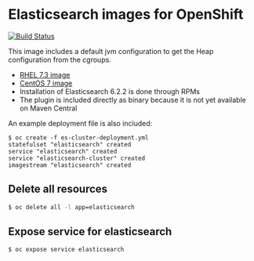 # Elasticsearch images for OpenShift

[![Build Status](https://travis-ci.org/RHsyseng/docker-rhel-elasticsearch.svg?branch=master)](https://travis-ci.org/RHsyseng/docker-rhel-elasticsearch)

This image includes a default jvm configuration to get the Heap configuration from the cgroups.

 * [RHEL 7.3 image](./Dockerfile)
 * [CentOS 7 image](./Dockerfile.centos7)
 * Installation of Elasticsearch 6.2.2 is done through RPMs
 * The plugin is included directly as binary because it is not yet available on Maven Central

An example deployment file is also included:
```
$ oc create -f es-cluster-deployment.yml
statefulset "elasticsearch" created
service "elasticsearch" created
service "elasticsearch-cluster" created
imagestream "elasticsearch" created
```

## Delete all resources
```bash
$ oc delete all -l app=elasticsearch
```

## Expose service for elasticsearch
```bash
$ oc expose service elasticsearch
```

